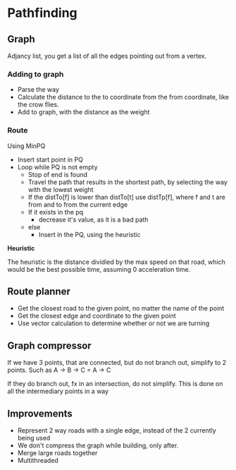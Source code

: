 # Pathfinding
## Graph
Adjancy list, you get a list of all the edges pointing out from a vertex.

### Adding to graph
- Parse the way
- Calculate the distance to the to coordinate from the from coordinate, like the crow flies.
- Add to graph, with the distance as the weight

### Route
Using MinPQ
- Insert start point in PQ
- Loop while PQ is not empty
  - Stop of end is found
  - Travel the path that results in the shortest path, by selecting the way with the lowest weight
  - If the distTo[f] is lower than distTo[t] use distTp[f], where f and t are from and to from the current edge
  - If it exists in the pq
    - decrease it's value, as it is a bad path
  - else
    - Insert in the PQ, using the heuristic

**Heuristic**

The heuristic is the distance dividied by the max speed on that road, which would be the best possible time, assuming 0 acceleration time.

## Route planner
- Get the closest road to the given point, no matter the name of the point
- Get the closest edge and coordinate to the given point
- Use vector calculation to determine whether or not we are turning

## Graph compressor
If we have 3 points, that are connected, but do not branch out, simplify to 2 points.
Such as A -> B -> C = A -> C

If they do branch out, fx in an intersection, do not simplify.
This is done on all the intermediary points in a way

## Improvements
- Represent 2 way roads with a single edge, instead of the 2 currently being used
- We don't compress the graph while building, only after.
- Merge large roads together
- Multithreaded